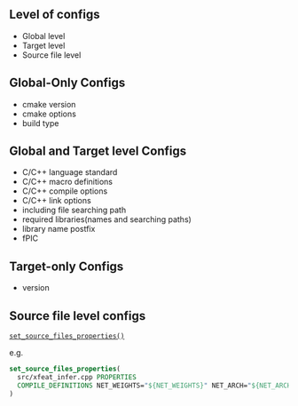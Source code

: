## Level of configs
- Global level
- Target level
- Source file level

## Global-Only Configs
- cmake version
- cmake options
- build type

## Global and Target level Configs
- C/C++ language standard
- C/C++ macro definitions
- C/C++ compile options
- C/C++ link options
- including file searching path
- required libraries(names and searching paths)
- library name postfix
- fPIC

## Target-only Configs
- version

## Source file level configs

[`set_source_files_properties()`](https://cmake.org/cmake/help/latest/command/set_source_files_properties.html)

e.g.
```cmake
set_source_files_properties(
  src/xfeat_infer.cpp PROPERTIES
  COMPILE_DEFINITIONS NET_WEIGHTS="${NET_WEIGHTS}" NET_ARCH="${NET_ARCH}"
)
```